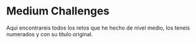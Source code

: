 # Medium Challenges

Aqui encontrareis todos los retos que he hecho de nivel medio, los teneis numerados y con su titulo original.